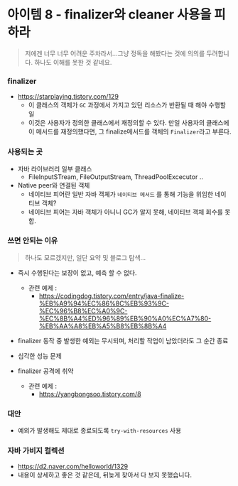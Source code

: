 

# 아이템 8 - finalizer와 cleaner 사용을 피하라

> 저에겐 너무 너무 어려운 주차라서...그냥 정독을 해봤다는 것에 의의를 두려합니다.
> 하나도 이해를 못한 것 같네요.



### finalizer

- https://starplaying.tistory.com/129
  - 이 클래스의 객체가 `GC` 과정에서 가지고 있던 리소스가 반환될 때 해야 수행할 일
  - 이것은 사용자가 정의한 클래스에서 재정의할 수 있다. 만일 사용자의 클래스에 이 메서드를 재정의했다면, 그 finalize메서드를 객체의 `Finalizer`라고 부른다. 

### 사용되는 곳

- 자바 라이브러리 일부 클래스
  - FileInputSTream, FileOutputStream, ThreadPoolExcecutor ..
- Native peer와 연결된 객체
  - 네이티브 피어란 일반 자바 객체가 `네이티브 메서드` 를 통해 기능을 위임한 네이티브 객체?
  - 네이티브 피어는 자바 객체가 아니니 GC가 알지 못해, 네이티브 객체 회수를 못함.

### 쓰면 안되는 이유

> 하나도 모르겠지만, 일단 요약 및 블로그 탐색...

- 즉시 수행된다는 보장이 없고, 예측 할 수 없다.
  - 관련 예제 : 
    - https://codingdog.tistory.com/entry/java-finalize-%EB%A9%94%EC%86%8C%EB%93%9C-%EC%96%B8%EC%A0%9C-%EC%8B%A4%ED%96%89%EB%90%A0%EC%A7%80-%EB%AA%A8%EB%A5%B8%EB%8B%A4
- finalizer 동작 중 발생한 예외는 무시되며, 처리할 작업이 남았더라도 그 순간 종료
- 심각한 성능 문제

- finalizer 공격에 취약
  - 관련 예제 :
    - https://yangbongsoo.tistory.com/8

### 대안

- 예외가 발생해도 제대로 종료되도록 `try-with-resources` 사용



### 자바 가비지 컬렉션

- https://d2.naver.com/helloworld/1329
- 내용이 상세하고 좋은 것 같은데, 뒤늦게 찾아서 다 보지 못했습니다.